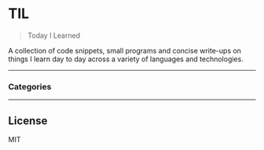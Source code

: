 # TIL

> Today I Learned

A collection of code snippets, small programs and concise write-ups on things I learn day to day across a variety of languages and technologies.


---

### Categories



---
## License

MIT
